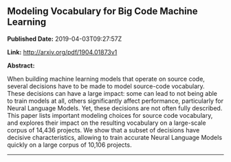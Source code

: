 ## Modeling Vocabulary for Big Code Machine Learning

**Published Date:** 2019-04-03T09:27:57Z

**Link:** http://arxiv.org/pdf/1904.01873v1

**Abstract:**

  When building machine learning models that operate on source code, several
decisions have to be made to model source-code vocabulary. These decisions can
have a large impact: some can lead to not being able to train models at all,
others significantly affect performance, particularly for Neural Language
Models. Yet, these decisions are not often fully described. This paper lists
important modeling choices for source code vocabulary, and explores their
impact on the resulting vocabulary on a large-scale corpus of 14,436 projects.
We show that a subset of decisions have decisive characteristics, allowing to
train accurate Neural Language Models quickly on a large corpus of 10,106
projects.


---

